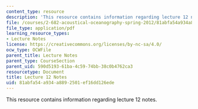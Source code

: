 ```yaml
---
content_type: resource
description: 'This resource contains information regarding lecture 12 notes. '
file: /courses/2-682-acoustical-oceanography-spring-2012/81abfa54a934a8892501ef16dd126ede_MIT2_682S12_lec12.pdf
file_type: application/pdf
learning_resource_types:
- Lecture Notes
license: https://creativecommons.org/licenses/by-nc-sa/4.0/
ocw_type: OCWFile
parent_title: Lecture Notes
parent_type: CourseSection
parent_uid: 590d5193-61ba-4c59-74bb-38c0b4762ca3
resourcetype: Document
title: Lecture 12 Notes
uid: 81abfa54-a934-a889-2501-ef16dd126ede
---
```

This resource contains information regarding lecture 12 notes. 